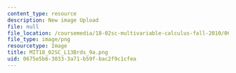 ```yaml
---
content_type: resource
description: New image Upload
file: null
file_location: /coursemedia/18-02sc-multivariable-calculus-fall-2010/0675e5b630333a71b59fbac2f9c1cfea_MIT18_02SC_L13Brds_9a.png
file_type: image/png
resourcetype: Image
title: MIT18_02SC_L13Brds_9a.png
uid: 0675e5b6-3033-3a71-b59f-bac2f9c1cfea
---
```

